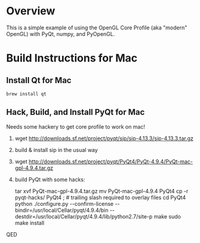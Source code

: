 Overview
========

This is a simple example of using the OpenGL Core Profile (aka "modern" OpenGL) with PyQt, numpy, and PyOpenGL.

Build Instructions for Mac
==========================

Install Qt for Mac
----

    brew install qt

Hack, Build, and Install PyQt for Mac
----

Needs some hackery to get core profile to work on mac!

1. wget http://downloads.sf.net/project/pyqt/sip/sip-4.13.3/sip-4.13.3.tar.gz
2. build & install sip in the usual way
3. wget http://downloads.sf.net/project/pyqt/PyQt4/PyQt-4.9.4/PyQt-mac-gpl-4.9.4.tar.gz
4. build PyQt with some hacks:

    tar xvf PyQt-mac-gpl-4.9.4.tar.gz
    mv PyQt-mac-gpl-4.9.4 PyQt4
    cp -r pyqt-hacks/ PyQt4 ; # trailing slash required to overlay files
    cd PyQt4
    python ./configure.py --confirm-license --bindir=/usr/local/Cellar/pyqt/4.9.4/bin --destdir=/usr/local/Cellar/pyqt/4.9.4/lib/python2.7/site-p
    make
    sudo make install

QED